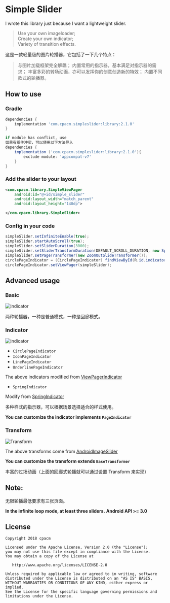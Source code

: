 # Simple Slider

I wrote this library just because I want a lightweight slider.
>Use your own imageloader;  
>Create your own indicator;  
>Variety of transition effects.

这是一款轻量级的图片轮播器，它包括了一下几个特点：

>与图片加载框架完全解耦；
>内置常用的指示器，基本满足对指示器的需求；
>丰富多彩的转场动画，亦可以发挥你的创意创造新的特效；
>内置不同款式的轮播器。

 
## How to use

### Gradle

```groovy
dependencies {
    implementation 'com.cpacm.simpleslider:library:2.1.0'
}

if module has conflict, use
如果有组件冲突，可以使用以下方法导入
dependencies {
    implementation ('com.cpacm.simpleslider:library:2.1.0'){
        exclude module: 'appcompat-v7'
    }
}

```

### Add the slider to your layout
```xml
<com.cpacm.library.SimpleViewPager
    android:id="@+id/simple_slider"
    android:layout_width="match_parent"
    android:layout_height="140dp">

</com.cpacm.library.SimpleSlider>
```

### Config in your code

```java
simpleSlider.setInfiniteEnable(true);
simpleSlider.startAutoScroll(true);
simpleSlider.setSliderDuration(3000);
simpleSlider.setSliderTransformDuration(DEFAULT_SCROLL_DURATION, new SpringInterpolator());
simpleSlider.setPageTransformer(new ZoomOutSlideTransformer());
circlePageIndicator = (CirclePageIndicator) findViewById(R.id.indicator);
circlePageIndicator.setViewPager(simpleSlider);
```

## Advanced usage

### Basic
![indicator](https://raw.githubusercontent.com/cpacm/SimpleSlider/develop/pic/BasicSlider.gif)

两种轮播器，一种是普通模式，一种是回廊模式。

### Indicator

![indicator](https://raw.githubusercontent.com/cpacm/SimpleSlider/develop/pic/IndicatorSlider.gif)

- `CirclePageIndicator`
- `IconPageIndicator`
- `LinePageIndicator`
- `UnderlinePageIndicator`

The above indicators modified from [ViewPagerIndicator](https://github.com/JakeWharton/ViewPagerIndicator)

- `SpringIndicator`

Modify from [SpringIndicator](https://github.com/chenupt/SpringIndicator)

多种样式的指示器，可以根据场景选择适合的样式使用。

**You can customize the indicator implements `PageIndicator`**

### Transform
![Transform](https://raw.githubusercontent.com/cpacm/SimpleSlider/develop/pic/TransformSlider.gif)

The above transforms come from [AndroidImageSlider](https://github.com/daimajia/AndroidImageSlider) 

**You can customize the transform extends `BaseTransformer`**

丰富的过场动画（上面的回廊式轮播就可以通过设置 Transform 来实现）

## **Note:**
无限轮播最低要求有三张页面。

**In the infinite loop mode, at least three sliders.**
**Android API >= 3.0**

License
---

    Copyright 2018 cpacm

    Licensed under the Apache License, Version 2.0 (the "License");
    you may not use this file except in compliance with the License.
    You may obtain a copy of the License at

       http://www.apache.org/licenses/LICENSE-2.0

    Unless required by applicable law or agreed to in writing, software
    distributed under the License is distributed on an "AS IS" BASIS,
    WITHOUT WARRANTIES OR CONDITIONS OF ANY KIND, either express or implied.
    See the License for the specific language governing permissions and
    limitations under the License.
